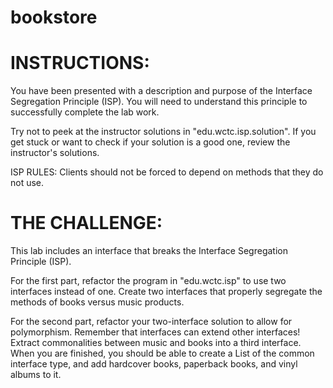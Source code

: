 # bookstore

INSTRUCTIONS:
===================================
You have been presented with a description and purpose of the
Interface Segregation Principle (ISP). You will need to understand this
principle to successfully complete the lab work.

Try not to peek at the instructor solutions in "edu.wctc.isp.solution". If you get stuck or want to check if your solution is
a good one, review the instructor's solutions.

ISP RULES:
Clients should not be forced to depend on methods that they do not use.

THE CHALLENGE:
===================================
This lab includes an interface that breaks the Interface Segregation Principle (ISP).

For the first part, refactor the program in "edu.wctc.isp" to use two interfaces
instead of one. Create two interfaces that properly segregate the methods of
books versus music products.

For the second part, refactor your two-interface solution to allow for
polymorphism. Remember that interfaces can extend other interfaces! Extract
commonalities between music and books into a third interface. When you are
finished, you should be able to create a List of the common interface type, and
add hardcover books, paperback books, and vinyl albums to it.
